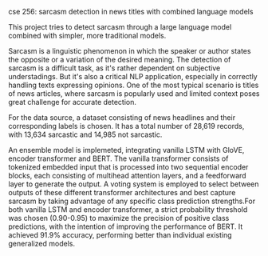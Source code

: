 cse 256: sarcasm detection in news titles with combined language models

This project tries to detect sarcasm through a large language model combined with simpler, more traditional models.

Sarcasm is a linguistic phenomenon in which the speaker or author states the opposite or a variation of the desired meaning. The detection of sarcasm is a difficult task, as it's rather dependent on subjective understadings. But it's also a critical NLP application, especially in correctly handling texts expressing opinions. One of the most typical scenario is titles of news articles, where sarcasm is popularly used and limited context poses great challenge for accurate detection. 

For the data source, a dataset consisting of news headlines and their corresponding labels is chosen.  It has a total number of 28,619 records, with 13,634 sarcastic and 14,985 not sarcastic.

An ensemble model is implemeted, integrating vanilla LSTM with GloVE, encoder transformer and BERT. The vanilla transformer consists of tokenized embedded input that is processed into two sequential encoder blocks, each consisting of multihead attention layers, and a feedforward layer to generate the output. A voting system is employed to select between
outputs of these different transformer architectures and best capture sarcasm by taking advantage of any specific class prediction strengths.For both vanilla LSTM and encoder transformer, a strict probability threshold was chosen (0.90-0.95) to maximize the precision of positive class predictions, with the intention of improving the
performance of BERT. It achieved 91.9% accuracy, performing better than individual existing generalized models.


